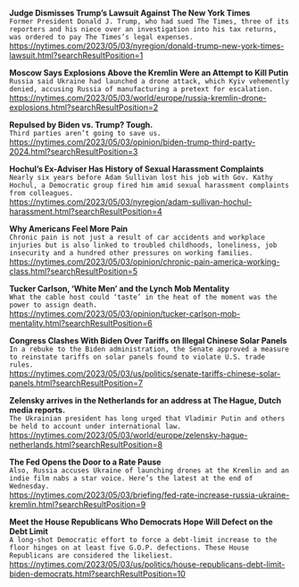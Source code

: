 **Judge Dismisses Trump’s Lawsuit Against The New York Times**\
`Former President Donald J. Trump, who had sued The Times, three of its reporters and his niece over an investigation into his tax returns, was ordered to pay The Times’s legal expenses.`\
https://nytimes.com/2023/05/03/nyregion/donald-trump-new-york-times-lawsuit.html?searchResultPosition=1

**Moscow Says Explosions Above the Kremlin Were an Attempt to Kill Putin**\
`Russia said Ukraine had launched a drone attack, which Kyiv vehemently denied, accusing Russia of manufacturing a pretext for escalation.`\
https://nytimes.com/2023/05/03/world/europe/russia-kremlin-drone-explosions.html?searchResultPosition=2

**Repulsed by Biden vs. Trump? Tough.**\
`Third parties aren’t going to save us.`\
https://nytimes.com/2023/05/03/opinion/biden-trump-third-party-2024.html?searchResultPosition=3

**Hochul’s Ex-Adviser Has History of Sexual Harassment Complaints**\
`Nearly six years before Adam Sullivan lost his job with Gov. Kathy Hochul, a Democratic group fired him amid sexual harassment complaints from colleagues.`\
https://nytimes.com/2023/05/03/nyregion/adam-sullivan-hochul-harassment.html?searchResultPosition=4

**Why Americans Feel More Pain**\
`Chronic pain is not just a result of car accidents and workplace injuries but is also linked to troubled childhoods, loneliness, job insecurity and a hundred other pressures on working families.`\
https://nytimes.com/2023/05/03/opinion/chronic-pain-america-working-class.html?searchResultPosition=5

**Tucker Carlson, ‘White Men’ and the Lynch Mob Mentality**\
`What the cable host could ‘taste’ in the heat of the moment was the power to assign death.`\
https://nytimes.com/2023/05/03/opinion/tucker-carlson-mob-mentality.html?searchResultPosition=6

**Congress Clashes With Biden Over Tariffs on Illegal Chinese Solar Panels**\
`In a rebuke to the Biden administration, the Senate approved a measure to reinstate tariffs on solar panels found to violate U.S. trade rules.`\
https://nytimes.com/2023/05/03/us/politics/senate-tariffs-chinese-solar-panels.html?searchResultPosition=7

**Zelensky arrives in the Netherlands for an address at The Hague, Dutch media reports.**\
`The Ukrainian president has long urged that Vladimir Putin and others be held to account under international law.`\
https://nytimes.com/2023/05/03/world/europe/zelensky-hague-netherlands.html?searchResultPosition=8

**The Fed Opens the Door to a Rate Pause**\
`Also, Russia accuses Ukraine of launching drones at the Kremlin and an indie film nabs a star voice. Here’s the latest at the end of Wednesday.`\
https://nytimes.com/2023/05/03/briefing/fed-rate-increase-russia-ukraine-kremlin.html?searchResultPosition=9

**Meet the House Republicans Who Democrats Hope Will Defect on the Debt Limit**\
`A long-shot Democratic effort to force a debt-limit increase to the floor hinges on at least five G.O.P. defections. These House Republicans are considered the likeliest.`\
https://nytimes.com/2023/05/03/us/politics/house-republicans-debt-limit-biden-democrats.html?searchResultPosition=10

